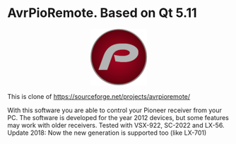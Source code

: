 # AvrPioRemote. Based on Qt 5.11
<p align="center">
<img src="src/images/AVRPioRemote.png" width ="128" height="128"/>
</p>

This is clone of https://sourceforge.net/projects/avrpioremote/

With this software you are able to control your Pioneer receiver from your PC.
The software is developed for the year 2012 devices, but some features may work with older receivers. Tested with VSX-922, SC-2022 and LX-56.
Update 2018: Now the new generation is supported too (like LX-701)

